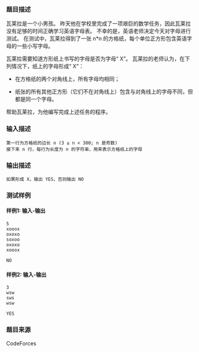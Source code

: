 ### 题目描述

瓦莱拉是一个小男孩。 昨天他在学校里完成了一项艰巨的数学任务，因此瓦莱拉没有足够的时间正确学习英语字母表。 不幸的是，英语老师决定今天对字母进行测试。 在测试中，瓦莱拉得到了一张 n*n 的方格纸，每个单位正方形包含英语字母的一些小写字母。

瓦莱拉需要知道方形纸上书写的字母是否为字母“ X”。 瓦莱拉的老师认为，在下列情况下，纸上的字母形成“ X”：

- 在方格纸的两个对角线上，所有字母均相同；

- 纸张的所有其他正方形（它们不在对角线上）包含与对角线上的字母不同，但都是同一个字母。

帮助瓦莱拉，为他编写完成上述任务的程序。

### 输入描述

```
第一行为方格纸的边长 n (3 ≤ n < 300; n 是奇数)
接下来 n 行，每行为长度为 n 的字符串，用来表示方格纸上的字母
```

### 输出描述

```
如果形成 X，输出 YES，否则输出 NO
```

### 测试样例

#### 样例1: 输入-输出

```
5
xooox
oxoxo
soxoo
oxoxo
xooox
```

```
NO
```

#### 样例2: 输入-输出

```
3
wsw
sws
wsw
```

```
YES
```

### 题目来源

CodeForces
